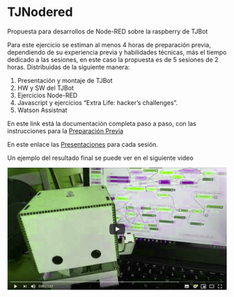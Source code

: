 # TJNodered
Propuesta para desarrollos de Node-RED sobre la raspberry de TJBot

Para este ejercicio se estiman al menos 4 horas de preparación previa, dependiendo de su experiencia previa y habilidades técnicas, más el tiempo dedicado a las sesiones, en este caso la propuesta es de 5 sesiones de 2 horas. Distribuidas de la siguiente manera:

1. Presentación y montaje de TJBot
2. HW y SW del TJBot
3. Ejercicios Node-RED
4. Javascript y ejercicios “Extra Life: hacker’s challenges”.
5. Watson Assistnat 

En este link está la documentación completa paso a paso, con las instrucciones para la <a href= "http://www.watsonvaaclase.es/moodle/mod/resource/view.php?id=27">Preparación Previa</a> <br>

En este enlace las <a href= "http://www.watsonvaaclase.es/moodle/mod/folder/view.php?id=29">Presentaciones</a> para cada sesión. <br>

Un ejemplo del resultado final se puede ver en el siguiente video

<a href="https://www.youtube.com/watch?v=Loob-zuiWGA"><img id="img1" src="files/img/TJNodered.png"></a> <br>
